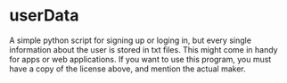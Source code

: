 # userData
A simple python script for signing up or loging in, but every single information about the user is stored in txt files. This might come in handy for apps or web applications.
If you want to use this program, you must have a copy of the license above, and mention the actual maker.
